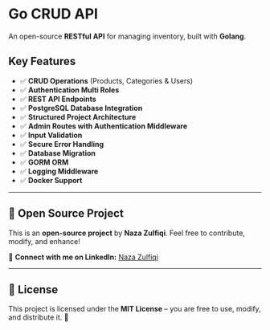 # **Go CRUD API**

An open-source **RESTful API** for managing inventory, built with **Golang**.

## **Key Features**

- ✅ **CRUD Operations** (Products, Categories & Users)  
- ✅ **Authentication Multi Roles**  
- ✅ **REST API Endpoints**  
- ✅ **PostgreSQL Database Integration**  
- ✅ **Structured Project Architecture**  
- ✅ **Admin Routes with Authentication Middleware**  
- ✅ **Input Validation**  
- ✅ **Secure Error Handling**  
- ✅ **Database Migration**  
- ✅ **GORM ORM**  
- ✅ **Logging Middleware**  
- ✅ **Docker Support**  

---

## **🚀 Open Source Project**
This is an **open-source project** by **Naza Zulfiqi**. Feel free to contribute, modify, and enhance!  

🔗 **Connect with me on LinkedIn:** [Naza Zulfiqi](https://www.linkedin.com/in/nazazulfiqi)  

---

## **📜 License**
This project is licensed under the **MIT License** – you are free to use, modify, and distribute it. 🚀